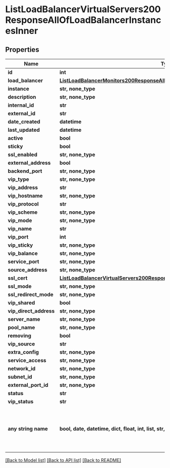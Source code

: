 # ListLoadBalancerVirtualServers200ResponseAllOfLoadBalancerInstancesInner


## Properties
Name | Type | Description | Notes
------------ | ------------- | ------------- | -------------
**id** | **int** |  | [optional] 
**load_balancer** | [**ListLoadBalancerMonitors200ResponseAllOfLoadBalancerMonitorsInnerLoadBalancer**](ListLoadBalancerMonitors200ResponseAllOfLoadBalancerMonitorsInnerLoadBalancer.md) |  | [optional] 
**instance** | **str, none_type** |  | [optional] 
**description** | **str, none_type** |  | [optional] 
**internal_id** | **str** |  | [optional] 
**external_id** | **str** |  | [optional] 
**date_created** | **datetime** |  | [optional] 
**last_updated** | **datetime** |  | [optional] 
**active** | **bool** |  | [optional] 
**sticky** | **bool** |  | [optional] 
**ssl_enabled** | **str, none_type** |  | [optional] 
**external_address** | **bool** |  | [optional] 
**backend_port** | **str, none_type** |  | [optional] 
**vip_type** | **str, none_type** |  | [optional] 
**vip_address** | **str** |  | [optional] 
**vip_hostname** | **str, none_type** |  | [optional] 
**vip_protocol** | **str** |  | [optional] 
**vip_scheme** | **str, none_type** |  | [optional] 
**vip_mode** | **str, none_type** |  | [optional] 
**vip_name** | **str** |  | [optional] 
**vip_port** | **int** |  | [optional] 
**vip_sticky** | **str, none_type** |  | [optional] 
**vip_balance** | **str, none_type** |  | [optional] 
**service_port** | **str, none_type** |  | [optional] 
**source_address** | **str, none_type** |  | [optional] 
**ssl_cert** | [**ListLoadBalancerVirtualServers200ResponseAllOfLoadBalancerInstancesInnerSslCert**](ListLoadBalancerVirtualServers200ResponseAllOfLoadBalancerInstancesInnerSslCert.md) |  | [optional] 
**ssl_mode** | **str, none_type** |  | [optional] 
**ssl_redirect_mode** | **str, none_type** |  | [optional] 
**vip_shared** | **bool** |  | [optional] 
**vip_direct_address** | **str, none_type** |  | [optional] 
**server_name** | **str, none_type** |  | [optional] 
**pool_name** | **str, none_type** |  | [optional] 
**removing** | **bool** |  | [optional] 
**vip_source** | **str** |  | [optional] 
**extra_config** | **str, none_type** |  | [optional] 
**service_access** | **str, none_type** |  | [optional] 
**network_id** | **str, none_type** |  | [optional] 
**subnet_id** | **str, none_type** |  | [optional] 
**external_port_id** | **str, none_type** |  | [optional] 
**status** | **str** |  | [optional] 
**vip_status** | **str** |  | [optional] 
**any string name** | **bool, date, datetime, dict, float, int, list, str, none_type** | any string name can be used but the value must be the correct type | [optional]

[[Back to Model list]](../README.md#documentation-for-models) [[Back to API list]](../README.md#documentation-for-api-endpoints) [[Back to README]](../README.md)


